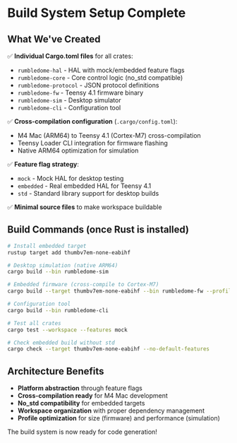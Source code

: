 # Build System Setup Complete

## What We've Created

✅ **Individual Cargo.toml files** for all crates:
- `rumbledome-hal` - HAL with mock/embedded feature flags
- `rumbledome-core` - Core control logic (no_std compatible)  
- `rumbledome-protocol` - JSON protocol definitions
- `rumbledome-fw` - Teensy 4.1 firmware binary
- `rumbledome-sim` - Desktop simulator
- `rumbledome-cli` - Configuration tool

✅ **Cross-compilation configuration** (`.cargo/config.toml`):
- M4 Mac (ARM64) to Teensy 4.1 (Cortex-M7) cross-compilation
- Teensy Loader CLI integration for firmware flashing
- Native ARM64 optimization for simulation

✅ **Feature flag strategy**:
- `mock` - Mock HAL for desktop testing
- `embedded` - Real embedded HAL for Teensy 4.1  
- `std` - Standard library support for desktop builds

✅ **Minimal source files** to make workspace buildable

## Build Commands (once Rust is installed)

```bash
# Install embedded target
rustup target add thumbv7em-none-eabihf

# Desktop simulation (native ARM64)
cargo build --bin rumbledome-sim

# Embedded firmware (cross-compile to Cortex-M7)
cargo build --target thumbv7em-none-eabihf --bin rumbledome-fw --profile firmware

# Configuration tool
cargo build --bin rumbledome-cli

# Test all crates
cargo test --workspace --features mock

# Check embedded build without std
cargo check --target thumbv7em-none-eabihf --no-default-features
```

## Architecture Benefits

- **Platform abstraction** through feature flags
- **Cross-compilation ready** for M4 Mac development
- **No_std compatibility** for embedded targets
- **Workspace organization** with proper dependency management
- **Profile optimization** for size (firmware) and performance (simulation)

The build system is now ready for code generation!